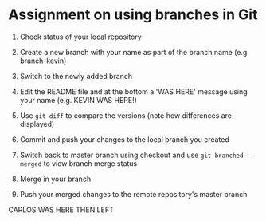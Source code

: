 # Assignment on using branches in Git

1. Check status of your local repository

2. Create a new branch with your name as part of the branch name (e.g. branch-kevin)

3. Switch to the newly added branch

4. Edit the README file and at the bottom a 'WAS HERE' message using your name (e.g. KEVIN WAS HERE!)

5. Use ```git diff``` to compare the versions (note how differences are displayed)

6. Commit and push your changes to the local branch you created

7. Switch back to master branch using checkout and use ```git branched --merged``` to view branch merge status

8. Merge in your branch

9. Push your merged changes to the remote repository's master branch



CARLOS WAS HERE THEN LEFT